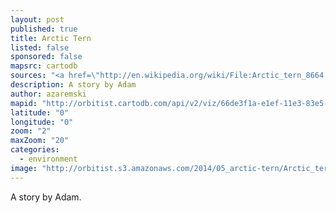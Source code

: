 ```yaml
---
layout: post
published: true
title: Arctic Tern
listed: false
sponsored: false
mapsrc: cartodb
sources: "<a href=\"http://en.wikipedia.org/wiki/File:Arctic_tern_8664.jpg\">Top image</a>"
description: A story by Adam
author: azaremski
mapid: "http://orbitist.cartodb.com/api/v2/viz/66de3f1a-e1ef-11e3-83e5-0e73339ffa50/viz.json"
latitude: "0"
longitude: "0"
zoom: "2"
maxZoom: "20"
categories: 
  - environment
image: "http://orbitist.s3.amazonaws.com/2014/05_arctic-tern/Arctic_tern_wings_spread2.jpg"
---
```


A story by Adam.